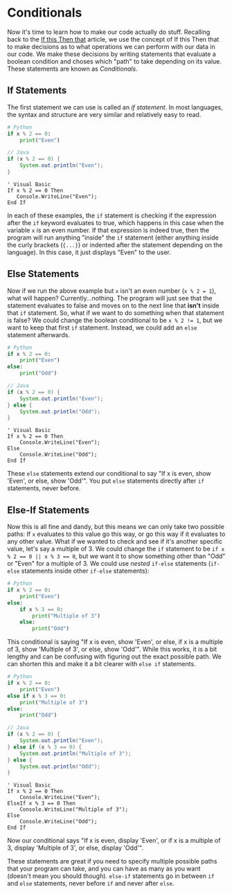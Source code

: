 # Conditionals
Now it's time to learn how to make our code actually do stuff. Recalling back to the [If this Then that](https://github.com/pepper5319/HowToProgram/blob/master/fundamental_concepts/if_then.md) article, we use the concept of If this Then that to make decisions as to what operations we can perform with our data in our code. We make these decisions by writing statements that evaluate a boolean condition and choses which "path" to take depending on its value. These statements are known as _Conditionals_.

## If Statements
The first statement we can use is called an _if statement_. In most languages, the syntax and structure are very similar and relatively easy to read.
~~~python
# Python
if x % 2 == 0:
    print("Even")
~~~
~~~java
// Java
if (x % 2 == 0) {
    System.out.println("Even");
}
~~~
~~~basic
' Visual Basic
If x % 2 == 0 Then
   Console.WriteLine("Even");
End If
~~~
In each of these examples, the `if` statement is checking if the expression after the `if` keyword evaluates to true, which happens in this case when the variable `x` is an even number. If that expression is indeed true, then the program will run anything "inside" the `if` statement (either anything inside the curly brackets (`{...}`) or indented after the statement depending on the language). In this case, it just displays "Even" to the user.

## Else Statements
Now if we run the above example but `x` isn't an even number (`x % 2 = 1`), what will happen? Currently...nothing. The program will just see that the statement evaluates to false and moves on to the next line that **isn't** inside that `if` statement. So, what if we want to do something when that statement is false? We could change the boolean conditional to be `x % 2 != 1`, but we want to keep that first `if` statement. Instead, we could add an `else` statement afterwards.
~~~python
# Python
if x % 2 == 0:
    print("Even")
else:
    print("Odd")
~~~
~~~java
// Java
if (x % 2 == 0) {
    System.out.println("Even");
} else {
    System.out.println("Odd");
}
~~~
~~~basic
' Visual Basic
If x % 2 == 0 Then
    Console.WriteLine("Even");
Else
    Console.WriteLine("Odd");
End If
~~~
These `else` statements extend our conditional to say "If x is even, show 'Even', or else, show 'Odd'". You put `else` statements directly after `if` statements, never before.

## Else-If Statements
Now this is all fine and dandy, but this means we can only take two possible paths: If `x` evaluates to this value go this way, or go this way if it evaluates to any other value. What if we wanted to check and see if it's another specific value, let's say a multiple of 3. We could change the `if` statement to be `if x % 2 == 0 || x % 3 == 0`, but we want it to show something other than "Odd" or "Even" for a multiple of 3. We could use _nested_ `if-else` statements (`if-else` statements inside other `if-else` statements):

~~~python
# Python
if x % 2 == 0:
    print("Even")
else:
    if x % 3 == 0:
        print("Multiple of 3")
    else:
        print("Odd")
~~~

This conditional is saying "If x is even, show 'Even', or else, if x is a multiple of 3, show 'Multiple of 3', or else, show 'Odd'". While this works, it is a bit lengthy and can be confusing with figuring out the exact possible path. We can shorten this and make it a bit clearer with `else if` statements.

~~~python
# Python
if x % 2 == 0:
    print("Even")
else if x % 3 == 0:
    print("Multiple of 3")
else:
    print("Odd")
~~~
~~~java
// Java
if (x % 2 == 0) {
    System.out.println("Even");
} else if (x % 3 == 0) {
    System.out.println("Multiple of 3");
} else {
    System.out.println("Odd");
}
~~~
~~~basic
' Visual Basic
If x % 2 == 0 Then
    Console.WriteLine("Even");
ElseIf x % 3 == 0 Then
    Console.WriteLine("Multiple of 3");
Else
    Console.WriteLine("Odd");
End If
~~~
Now our conditional says "If x is even, display 'Even', or if x is a multiple of 3, display 'Multiple of 3', or else, display 'Odd'".

These statements are great if you need to specify multiple possible paths that your program can take, and you can have as many as you want (doesn't mean you should though). `else-if` statements go in between `if` and `else` statements, never before `if` and never after `else`.
